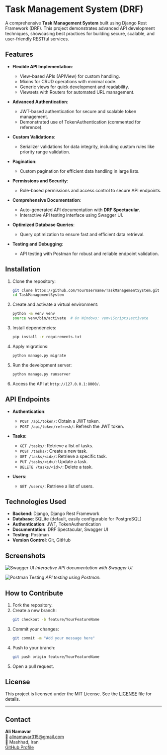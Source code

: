 # Task Management System (DRF)

A comprehensive **Task Management System** built using Django Rest Framework (DRF). This project demonstrates advanced API development techniques, showcasing best practices for building secure, scalable, and user-friendly RESTful services.

## Features

- **Flexible API Implementation**:
  - View-based APIs (APIView) for custom handling.
  - Mixins for CRUD operations with minimal code.
  - Generic views for quick development and readability.
  - Viewsets with Routers for automated URL management.

- **Advanced Authentication**:
  - JWT-based authentication for secure and scalable token management.
  - Demonstrated use of TokenAuthentication (commented for reference).

- **Custom Validations**:
  - Serializer validations for data integrity, including custom rules like priority range validation.

- **Pagination**:
  - Custom pagination for efficient data handling in large lists.

- **Permissions and Security**:
  - Role-based permissions and access control to secure API endpoints.

- **Comprehensive Documentation**:
  - Auto-generated API documentation with **DRF Spectacular**.
  - Interactive API testing interface using Swagger UI.

- **Optimized Database Queries**:
  - Query optimization to ensure fast and efficient data retrieval.

- **Testing and Debugging**:
  - API testing with Postman for robust and reliable endpoint validation.

## Installation

1. Clone the repository:
   ```bash
   git clone https://github.com/YourUsername/TaskManagementSystem.git
   cd TaskManagementSystem
   ```

2. Create and activate a virtual environment:
   ```bash
   python -m venv venv
   source venv/bin/activate  # On Windows: venv\Scripts\activate
   ```

3. Install dependencies:
   ```bash
   pip install -r requirements.txt
   ```

4. Apply migrations:
   ```bash
   python manage.py migrate
   ```

5. Run the development server:
   ```bash
   python manage.py runserver
   ```

6. Access the API at `http://127.0.0.1:8000/`.

## API Endpoints

- **Authentication**:
  - `POST /api/token/`: Obtain a JWT token.
  - `POST /api/token/refresh/`: Refresh the JWT token.

- **Tasks**:
  - `GET /tasks/`: Retrieve a list of tasks.
  - `POST /tasks/`: Create a new task.
  - `GET /tasks/<id>/`: Retrieve a specific task.
  - `PUT /tasks/<id>/`: Update a task.
  - `DELETE /tasks/<id>/`: Delete a task.

- **Users**:
  - `GET /users/`: Retrieve a list of users.

## Technologies Used

- **Backend**: Django, Django Rest Framework
- **Database**: SQLite (default, easily configurable for PostgreSQL)
- **Authentication**: JWT, TokenAuthentication
- **Documentation**: DRF Spectacular, Swagger UI
- **Testing**: Postman
- **Version Control**: Git, GitHub

## Screenshots

![Swagger UI](https://via.placeholder.com/800x400?text=Swagger+UI+Screenshot)
*Interactive API documentation with Swagger UI.*

![Postman Testing](https://via.placeholder.com/800x400?text=Postman+Testing+Screenshot)
*API testing using Postman.*

## How to Contribute

1. Fork the repository.
2. Create a new branch:
   ```bash
   git checkout -b feature/YourFeatureName
   ```
3. Commit your changes:
   ```bash
   git commit -m "Add your message here"
   ```
4. Push to your branch:
   ```bash
   git push origin feature/YourFeatureName
   ```
5. Open a pull request.

## License

This project is licensed under the MIT License. See the [LICENSE](LICENSE) file for details.

---

## Contact

**Ali Namavar**  
📧 [alinamavar315@gmail.com](mailto:alinamavar315@gmail.com)  
📍 Mashhad, Iran  
[GitHub Profile](https://github.com/AliNamavar)
